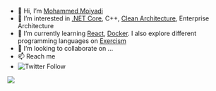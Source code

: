 - 👋 Hi, I’m [Mohammed Moiyadi](@mmoiyadi)
- 👀 I’m interested in [.NET Core](https://github.com/dotnet/core), C++, [Clean Architecture](https://blog.cleancoder.com/uncle-bob/2012/08/13/the-clean-architecture.html), Enterprise Architecture
- 🌱 I’m currently learning [React](https://github.com/facebook/react), [Docker](https://www.docker.com/). I also explore different programming languages on [Exercism](https://exercism.org/)
- 💞️ I’m looking to collaborate on ...
- 📫 Reach me
- ![Twitter Follow](https://img.shields.io/twitter/follow/mmoiyadi?style=social)
<a href="https://www.linkedin.com/in/mmoiyadi/">
<img src="https://img.shields.io/badge/mmoiyadi-blue?style=flat&logo=linkedin">
</a>
<!---
mmoiyadi/mmoiyadi is a ✨ special ✨ repository because its `README.md` (this file) appears on your GitHub profile.
You can click the Preview link to take a look at your changes.
--->

